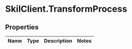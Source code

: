 # SkilClient.TransformProcess

## Properties
Name | Type | Description | Notes
------------ | ------------- | ------------- | -------------


